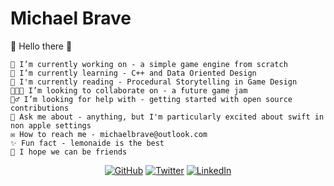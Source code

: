 # Michael Brave
<!--
![animated](https://user-images.githubusercontent.com/887639/87050499-56aeb200-c1cc-11ea-8c2c-25d6a5ba82fe.gif)
-->
👋 Hello there 👋

    🔧 I’m currently working on - a simple game engine from scratch
    🌱 I’m currently learning - C++ and Data Oriented Design
    📖 I'm currently reading - Procedural Storytelling in Game Design
    🧑‍🤝‍🧑 I’m looking to collaborate on - a future game jam
    🙋‍♂️ I’m looking for help with - getting started with open source contributions
    💬 Ask me about - anything, but I'm particularly excited about swift in non apple settings
    ✉️ How to reach me - michaelbrave@outlook.com
    ✨ Fun fact - lemonaide is the best
    🤝 I hope we can be friends 

<p align="center">
	<a href="https://github.com/michaelbrave"><img src="https://img.shields.io/github/followers/michaelbrave.svg?label=GitHub&style=social" alt="GitHub"></a>
	<a href="https://twitter.com/somebravedude"><img src="https://img.shields.io/twitter/follow/michaelbrave?label=Twitter&style=social" alt="Twitter"></a>
	<a href="https://www.linkedin.com/in/mikebrave"><img src="https://img.shields.io/badge/LinkedIn--_.svg?style=social&logo=linkedin" alt="LinkedIn"></a>
</p>